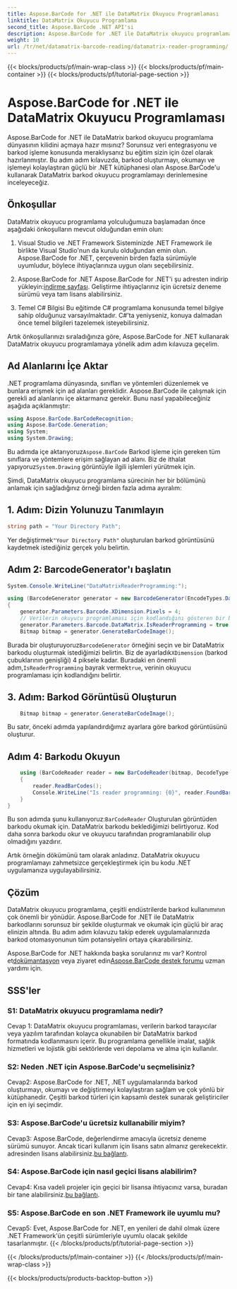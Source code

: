 ```yaml
---
title: Aspose.BarCode for .NET ile DataMatrix Okuyucu Programlaması
linktitle: DataMatrix Okuyucu Programlama
second_title: Aspose.BarCode .NET API'si
description: Aspose.BarCode for .NET ile DataMatrix okuyucu programlamayı keşfedin. Bu kapsamlı kılavuzla .NET uygulamalarınızda DataMatrix barkodlarını nasıl oluşturacağınızı ve okuyacağınızı öğrenin.
weight: 10
url: /tr/net/datamatrix-barcode-reading/datamatrix-reader-programming/
---
```


{{< blocks/products/pf/main-wrap-class >}}
{{< blocks/products/pf/main-container >}}
{{< blocks/products/pf/tutorial-page-section >}}

# Aspose.BarCode for .NET ile DataMatrix Okuyucu Programlaması

Aspose.BarCode for .NET ile DataMatrix barkod okuyucu programlama dünyasının kilidini açmaya hazır mısınız? Sorunsuz veri entegrasyonu ve barkod işleme konusunda meraklıysanız bu eğitim sizin için özel olarak hazırlanmıştır. Bu adım adım kılavuzda, barkod oluşturmayı, okumayı ve işlemeyi kolaylaştıran güçlü bir .NET kütüphanesi olan Aspose.BarCode'u kullanarak DataMatrix barkod okuyucu programlamayı derinlemesine inceleyeceğiz. 

## Önkoşullar

DataMatrix okuyucu programlama yolculuğumuza başlamadan önce aşağıdaki önkoşulların mevcut olduğundan emin olun:

1. Visual Studio ve .NET Framework
Sisteminizde .NET Framework ile birlikte Visual Studio'nun da kurulu olduğundan emin olun. Aspose.BarCode for .NET, çerçevenin birden fazla sürümüyle uyumludur, böylece ihtiyaçlarınıza uygun olanı seçebilirsiniz.

2. Aspose.BarCode for .NET
 Aspose.BarCode for .NET'i şu adresten indirip yükleyin:[indirme sayfası](https://releases.aspose.com/barcode/net/). Geliştirme ihtiyaçlarınız için ücretsiz deneme sürümü veya tam lisans alabilirsiniz.

3. Temel C# Bilgisi
Bu eğitimde C# programlama konusunda temel bilgiye sahip olduğunuz varsayılmaktadır. C#'ta yeniyseniz, konuya dalmadan önce temel bilgileri tazelemek isteyebilirsiniz.

Artık önkoşullarınızı sıraladığınıza göre, Aspose.BarCode for .NET kullanarak DataMatrix okuyucu programlamaya yönelik adım adım kılavuza geçelim.

## Ad Alanlarını İçe Aktar

.NET programlama dünyasında, sınıfları ve yöntemleri düzenlemek ve bunlara erişmek için ad alanları gereklidir. Aspose.BarCode ile çalışmak için gerekli ad alanlarını içe aktarmanız gerekir. Bunu nasıl yapabileceğiniz aşağıda açıklanmıştır:

```csharp
using Aspose.BarCode.BarCodeRecognition;
using Aspose.BarCode.Generation;
using System;
using System.Drawing;
```

 Bu adımda içe aktarıyoruz`Aspose.BarCode` Barkod işleme için gereken tüm sınıflara ve yöntemlere erişim sağlayan ad alanı. Biz de ithalat yapıyoruz`System.Drawing` görüntüyle ilgili işlemleri yürütmek için.

Şimdi, DataMatrix okuyucu programlama sürecinin her bir bölümünü anlamak için sağladığınız örneği birden fazla adıma ayıralım:

## 1. Adım: Dizin Yolunuzu Tanımlayın

```csharp
string path = "Your Directory Path";
```

 Yer değiştirmek`"Your Directory Path"` oluşturulan barkod görüntüsünü kaydetmek istediğiniz gerçek yolu belirtin.

## Adım 2: BarcodeGenerator'ı başlatın

```csharp
System.Console.WriteLine("DataMatrixReaderProgramming:");

using (BarcodeGenerator generator = new BarcodeGenerator(EncodeTypes.DataMatrix, "Aspose"))
{
    generator.Parameters.Barcode.XDimension.Pixels = 4;
    // Verilerin okuyucu programlaması için kodlandığını gösteren bir bayrak ayarlayın
    generator.Parameters.Barcode.DataMatrix.IsReaderProgramming = true;
    Bitmap bitmap = generator.GenerateBarCodeImage();
```

 Burada bir oluşturuyoruz`BarcodeGenerator` örneğini seçin ve bir DataMatrix barkodu oluşturmak istediğimizi belirtin. Biz de ayarladık`XDimension` (barkod çubuklarının genişliği) 4 piksele kadar. Buradaki en önemli adım,`IsReaderProgramming` bayrak vermek`true`, verinin okuyucu programlaması için kodlandığını belirtir.

## 3. Adım: Barkod Görüntüsü Oluşturun

```csharp
    Bitmap bitmap = generator.GenerateBarCodeImage();
```

Bu satır, önceki adımda yapılandırdığımız ayarlara göre barkod görüntüsünü oluşturur.

## Adım 4: Barkodu Okuyun

```csharp
    using (BarCodeReader reader = new BarCodeReader(bitmap, DecodeType.DataMatrix))
    {
        reader.ReadBarCodes();
        Console.WriteLine("Is reader programming: {0}", reader.FoundBarCodes[0].Extended.DataMatrix.IsReaderProgramming);
    }
}
```

 Bu son adımda şunu kullanıyoruz:`BarCodeReader` Oluşturulan görüntüden barkodu okumak için. DataMatrix barkodu beklediğimizi belirtiyoruz. Kod daha sonra barkodu okur ve okuyucu tarafından programlanabilir olup olmadığını yazdırır.

Artık örneğin dökümünü tam olarak anladınız. DataMatrix okuyucu programlamayı zahmetsizce gerçekleştirmek için bu kodu .NET uygulamanıza uygulayabilirsiniz.

## Çözüm

DataMatrix okuyucu programlama, çeşitli endüstrilerde barkod kullanımının çok önemli bir yönüdür. Aspose.BarCode for .NET ile DataMatrix barkodlarını sorunsuz bir şekilde oluşturmak ve okumak için güçlü bir araç elinizin altında. Bu adım adım kılavuzu takip ederek uygulamalarınızda barkod otomasyonunun tüm potansiyelini ortaya çıkarabilirsiniz.

 Aspose.BarCode for .NET hakkında başka sorularınız mı var? Kontrol et[dokümantasyon](https://reference.aspose.com/barcode/net/) veya ziyaret edin[Aspose.BarCode destek forumu](https://forum.aspose.com/c/barcode/13) uzman yardımı için.

## SSS'ler

### S1: DataMatrix okuyucu programlama nedir?

Cevap 1: DataMatrix okuyucu programlaması, verilerin barkod tarayıcılar veya yazılım tarafından kolayca okunabilen bir DataMatrix barkod formatında kodlanmasını içerir. Bu programlama genellikle imalat, sağlık hizmetleri ve lojistik gibi sektörlerde veri depolama ve alma için kullanılır.

### S2: Neden .NET için Aspose.BarCode'u seçmelisiniz?

Cevap2: Aspose.BarCode for .NET, .NET uygulamalarında barkod oluşturmayı, okumayı ve değiştirmeyi kolaylaştıran sağlam ve çok yönlü bir kütüphanedir. Çeşitli barkod türleri için kapsamlı destek sunarak geliştiriciler için en iyi seçimdir.

### S3: Aspose.BarCode'u ücretsiz kullanabilir miyim?

 Cevap3: Aspose.BarCode, değerlendirme amacıyla ücretsiz deneme sürümü sunuyor. Ancak ticari kullanım için lisans satın almanız gerekecektir. adresinden lisans alabilirsiniz.[bu bağlantı](https://purchase.aspose.com/buy).

### S4: Aspose.BarCode için nasıl geçici lisans alabilirim?

 Cevap4: Kısa vadeli projeler için geçici bir lisansa ihtiyacınız varsa, buradan bir tane alabilirsiniz.[bu bağlantı](https://purchase.aspose.com/temporary-license/).

### S5: Aspose.BarCode en son .NET Framework ile uyumlu mu?

Cevap5: Evet, Aspose.BarCode for .NET, en yenileri de dahil olmak üzere .NET Framework'ün çeşitli sürümleriyle uyumlu olacak şekilde tasarlanmıştır.
{{< /blocks/products/pf/tutorial-page-section >}}

{{< /blocks/products/pf/main-container >}}
{{< /blocks/products/pf/main-wrap-class >}}

{{< blocks/products/products-backtop-button >}}
